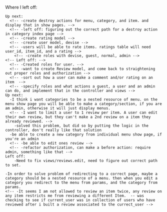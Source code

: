<!-- Next thing i want to do: -->
  <!-- -create nested attributes for creating new items when creating a new category -->

  Where I left off:
    <!-- -when updating a category page won't redirect to room. it will just stall out. category will get updated though. -->
    <!-- -problem seems to be originating from #item_attributes method in category controller. -->
    <!-- -somehow a blank item is being generated when editing a category, and you leave the "create a new item" fields blank -->
    <!-- -now with validations of a item must have a name, we run into an error -->
        <!-- -What I had: -->
        <!-- def items_attributes=(item_attributes)
          item_attributes.values.each do |item_attribute|
            item = Item.find_or_create_by(item_attribute)
            self.items << item THIS WILL RETURN ALL ITEMS
          end
        end -->
        <!-- -Updated to: -->
        <!-- def items_attributes=(item_attributes)
          item_attributes.values.each do |item_attribute|
            if item_attribute[:name].present?
              item = Item.find_or_create_by(item_attribute)
              if !self.items.include?(item)
                self.category_items.build(:item => item)
              end
            end
          end
        end -->
        <!-- -also took out the @category.items.build in the controller, and replaced it with Item.new in the form -->
        <!-- -to create or edit a category. This resolves the issue for now, but only limited to making 1 new item -->
        <!-- -associated with the category. -->
          <!-- -also mental note about fixing this. i feel like a real dev identifying a problem, and doing research to fix it -->

    Up next:
      <!-- -create destroy actions for menu, category, and item. and display that in show pages. -->
      <!-- -left off: figuring out the correct path for a destroy action in category index page -->
      <!-- -create rating model -->
      <!-- -create user model, devise -->
      <!-- -users will be able to rate items. ratings table will need user_id, item_id, and a rating -->
        <!-- -create roles with devise, guest, normal, admin -->
    <!-- Left off: -->
      <!-- -Created roles for user. -->
      <!-- -want to create Review model, and come back to straightening out proper roles and authorization -->
      <!-- -sort out how a user can make a comment and/or rating on an item  -->
      <!-- -specify roles and what actions a guest, a user and an admin can do, and implement that in the controller and views -->
    Up next:
      -I think i want categories to be a nested resource of menu. on the menu show page you will be able to make a category/section, if you are am admin, otherwise it will just display menus.
      <!-- -I want to limit a user to 1 review per item. A user can edit their own review, but they can't make a 2nd review on a item they already reviewed. -->
        -solved this problem, but did so by putting the logic in the controller, don't really like that solution
      -be able to create a new category from individual menu show page, if you're an admin
      <!-- -be able to edit ones review -->
      <!-- -refactor authorization, can make a before action: require admin, something like that -->
    Left off:
        -Need to fix views/reviews.edit, need to figure out correct path to set.

    -In order to solve problem of redirecting to a correct page, maybe a category should be a nested resource of a menu. then when you edit a category you redirect to the menu from params, and the category from params.
    <!-- -It seems I am not allowed to review an item twice, any review on any item restricts me from reviewing a different Item.  -- was checking to see if current_user was in collection of users who have reviewed after i built a review associated to the currect_user -->
